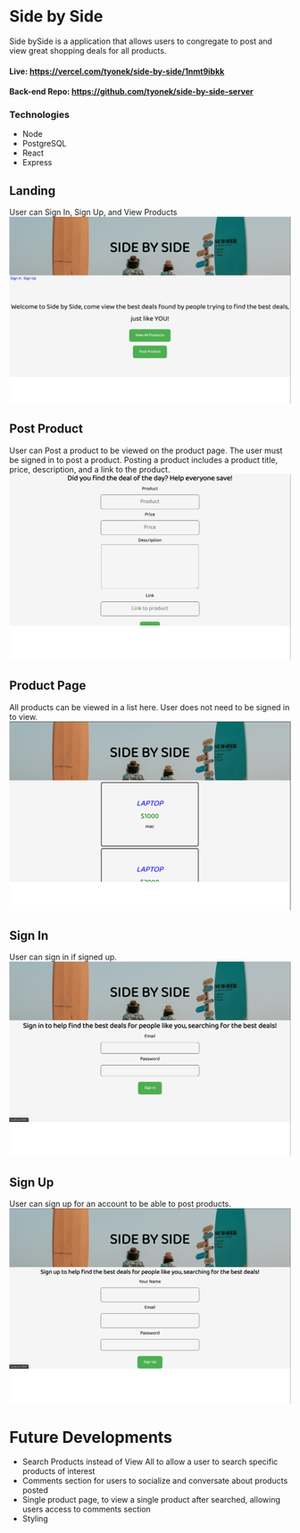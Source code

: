 # **Side by Side**

Side bySide is a application that allows users to congregate to post and view great shopping deals for all products.
#### Live: https://vercel.com/tyonek/side-by-side/1nmt9ibkk
#### Back-end Repo: https://github.com/tyonek/side-by-side-server
### Technologies
* Node
* PostgreSQL
* React
* Express

## Landing
User can Sign In, Sign Up, and View Products
![Image description](https://github.com/tyonek/side-by-side/blob/master/Screenshots/Landing.png)


## Post Product
User can Post a product to be viewed on the product page. The user must be signed in to post a product. Posting a product includes a product title, price, description, and a link to the product.
![Image description](https://github.com/tyonek/side-by-side/blob/master/Screenshots/Post.png)


## Product Page 
All products can be viewed in a list here. User does not need to be signed in to view.
![Image description](https://github.com/tyonek/side-by-side/blob/master/Screenshots/Product.png)


## Sign In
User can sign in if signed up.
![Image description](https://github.com/tyonek/side-by-side/blob/master/Screenshots/signin.png)


## Sign Up
User can sign up for an account to be able to post products.
![Image description](https://github.com/tyonek/side-by-side/blob/master/Screenshots/signup.png)


# Future Developments
* Search Products instead of View All to allow a user to search specific products of interest
* Comments section for users to socialize and conversate about products posted
* Single product page, to view a single product after searched, allowing users access to comments section
* Styling 
